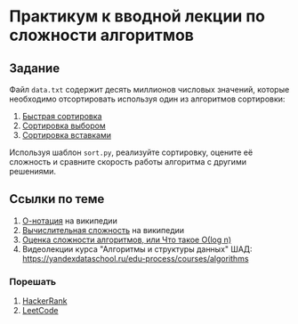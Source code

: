 # Практикум к вводной лекции по сложности алгоритмов

## Задание

Файл `data.txt` содержит десять миллионов числовых значений, которые необходимо отсортировать используя один из алгоритмов сортировки:
1. [Быстрая сортировка](https://ru.wikipedia.org/wiki/%D0%91%D1%8B%D1%81%D1%82%D1%80%D0%B0%D1%8F_%D1%81%D0%BE%D1%80%D1%82%D0%B8%D1%80%D0%BE%D0%B2%D0%BA%D0%B0)
1. [Сортировка выбором](https://ru.wikipedia.org/wiki/%D0%A1%D0%BE%D1%80%D1%82%D0%B8%D1%80%D0%BE%D0%B2%D0%BA%D0%B0_%D0%B2%D1%8B%D0%B1%D0%BE%D1%80%D0%BE%D0%BC)
1. [Сортировка вставками](https://ru.wikipedia.org/wiki/%D0%A1%D0%BE%D1%80%D1%82%D0%B8%D1%80%D0%BE%D0%B2%D0%BA%D0%B0_%D0%B2%D1%81%D1%82%D0%B0%D0%B2%D0%BA%D0%B0%D0%BC%D0%B8)

Используя шаблон `sort.py`, реализуйте сортировку, оцените её сложность и сравните скорость работы алгоритма с другими решениями.

## Ссылки по теме
1. [О-нотация](https://ru.wikipedia.org/wiki/%C2%ABO%C2%BB_%D0%B1%D0%BE%D0%BB%D1%8C%D1%88%D0%BE%D0%B5_%D0%B8_%C2%ABo%C2%BB_%D0%BC%D0%B0%D0%BB%D0%BE%D0%B5) на википедии
1. [Вычислительная сложность](https://ru.wikipedia.org/wiki/%D0%92%D1%8B%D1%87%D0%B8%D1%81%D0%BB%D0%B8%D1%82%D0%B5%D0%BB%D1%8C%D0%BD%D0%B0%D1%8F_%D1%81%D0%BB%D0%BE%D0%B6%D0%BD%D0%BE%D1%81%D1%82%D1%8C) на википедии
1. [Оценка сложности алгоритмов, или Что такое О(log n)](https://tproger.ru/articles/computational-complexity-explained/)
1. Видеолекции курса "Алгоритмы и структуры данных" ШАД: https://yandexdataschool.ru/edu-process/courses/algorithms

### Порешать
1. [HackerRank](https://www.hackerrank.com/)
1. [LeetCode](https://leetcode.com/)